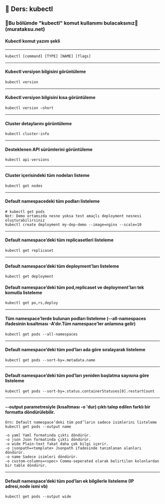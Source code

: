 ## 🧑 Ders: kubectl

### 📗Bu bölümde "kubectl" komut kullanımı bulacaksınız📗(murataksu.net)

#### Kubectl komut yazım şekli
***
```
kubectl [command] [TYPE] [NAME] [flags]
```
***
#### Kubectl versiyon bilgisini görüntüleme
```
kubectl version
```
***
#### Kubectl versiyon bilgisini kısa görüntüleme
```
kubectl version –short
```
***
#### Cluster detaylarını görüntüleme
```
kubectl cluster-info
```
***
#### Desteklenen API sürümlerini görüntüleme
```
kubectl api-versions
```
***
#### Cluster içerisindeki tüm nodeları listeme
```
kubectl get nodes
```
***
#### Default namespacedeki tüm podları listeleme
```
# kubectl get pods
Not: Demo ortamızda nesne yoksa test amaçlı deployment nesnesi oluşturabilirsiniz
kubectl create deployment my-dep-demo --image=nginx --scale=10
```
***
#### Default namespace’deki tüm replicasetleri listeleme
```
kubectl get replicaset
```
***
#### Default namespace’deki tüm deployment’ları listeleme
```
kubectl get deployment
```
#### Default namespace’deki tüm pod,replicaset ve deployment’ları tek komutla listeleme
```
kubectl get po,rs,deploy
```
***
#### Tüm namespace'lerde bulunan podları listeleme (--all-namespaces ifadesinin kısaltması -A'dır.Tüm namespace'ler anlamına gelir)
```
kubectl get pods --all-namespaces
```
***
#### Default namespace’deki tüm pod’ları ada göre sıralayarak listeleme
```
kubectl get pods --sort-by=.metadata.name
```
***
#### Default namespace’deki tüm pod’ları yeniden başlatma sayısına göre listeleme
```
kubectl get pods --sort-by=.status.containerStatuses[0].restartCount
```
***
#### --output parametresiyle (kısaltması -o 'dur) çıktı talep edilen farklı bir formatta döndürülebilir. 
```
Örn: Default namespace’deki tüm pod’ların sadece isimlerini listeleme
kubectl get pods --output name

-o yaml Yaml formatında çıktı döndürür.
-o json Json formatinda çıktı döndürür.
-o wide Plain-text fakat daha çok bilgi içerir.
-o jsonpath=<template> Jsonpath ifadesinde tanımlanan alanları döndürür.
-o name Sadece isimleri döndürür.
-o custom-columns=<spec> Comma-seperated olarak belirtilen kolonlardan bir table döndürür.
```
***
#### Default namespace’deki tüm pod’ları ek bilgilerle listeleme (IP adresi,node ismi vb)
```
kubectl get pods --output wide
```
